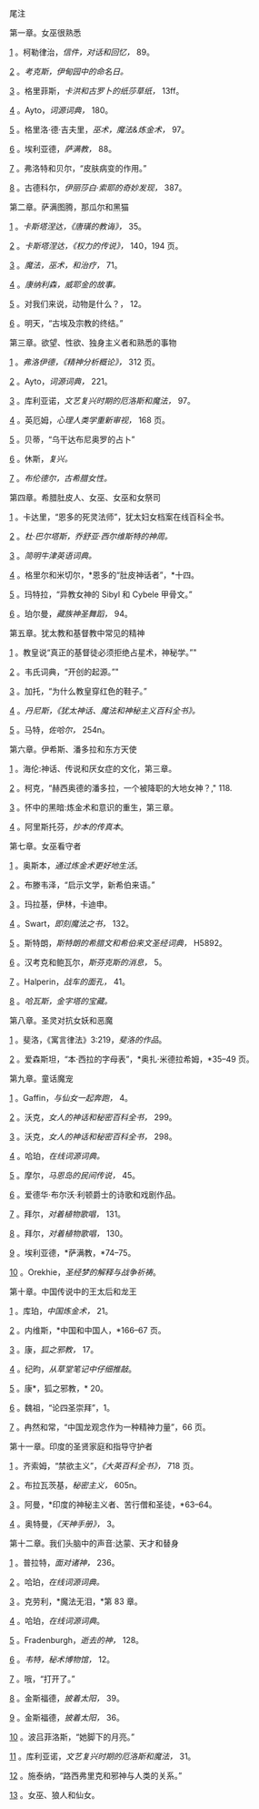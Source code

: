 

尾注

第一章。女巫很熟悉

[1](9781620558478_c01.xhtml#nr1) 。柯勒律治，*信件，对话和回忆，* 89。

[2](9781620558478_c01.xhtml#nr2) 。*考克斯，伊甸园中的命名日。*

[3](9781620558478_c01.xhtml#nr3) 。格里菲斯，*卡洪和古罗卜的纸莎草纸，* 13ff。

[4](9781620558478_c01.xhtml#nr4) 。Ayto，*词源词典，* 180。

[5](9781620558478_c01.xhtml#nr5) 。格里洛·德·吉夫里，*巫术，魔法&炼金术，* 97。

[6](9781620558478_c01.xhtml#nr6) 。埃利亚德，*萨满教，* 88。

[7](9781620558478_c01.xhtml#nr7) 。弗洛特和贝尔，“皮肤病变的作用。”

[8](9781620558478_c01.xhtml#nr8) 。古德科尔，*伊丽莎白·索耶的奇妙发现，* 387。

第二章。萨满图腾，那瓜尔和黑猫

[1](9781620558478_c02.xhtml#nr9) 。*卡斯塔涅达，《唐璜的教诲》，* 35。

[2](9781620558478_c02.xhtml#nr10) 。*卡斯塔涅达，《权力的传说》，* 140，194 页。

[3](9781620558478_c02.xhtml#nr11) 。*魔法，巫术，和治疗，* 71。

[4](9781620558478_c02.xhtml#nr12) 。*康纳利森，威耶金的故事。*

[5](9781620558478_c02.xhtml#nr13) 。对我们来说，动物是什么？， 12。

[6](9781620558478_c02.xhtml#nr14) 。明天，“古埃及宗教的终结。”

第三章。欲望、性欲、独身主义者和熟悉的事物

[1](9781620558478_c03.xhtml#nr15) 。*弗洛伊德，《精神分析概论》，* 312 页。

[2](9781620558478_c03.xhtml#nr16) 。Ayto，*词源词典，* 221。

[3](9781620558478_c03.xhtml#nr17) 。库利亚诺，*文艺复兴时期的厄洛斯和魔法，* 97。

[4](9781620558478_c03.xhtml#nr18) 。英厄姆，*心理人类学重新审视，* 168 页。

[5](9781620558478_c03.xhtml#nr19) 。贝蒂，“乌干达布尼奥罗的占卜”

[6](9781620558478_c03.xhtml#nr20) 。休斯，*复兴。*

[7](9781620558478_c03.xhtml#nr21) 。*布伦德尔，古希腊女性。*

第四章。希腊肚皮人、女巫、女巫和女祭司

[1](9781620558478_c04.xhtml#nr22) 。卡达里，“恩多的死灵法师”，犹太妇女档案在线百科全书。

[2](9781620558478_c04.xhtml#nr23) 。*杜·巴尔塔斯，乔舒亚·西尔维斯特的神周。*

[3](9781620558478_c04.xhtml#nr24) 。*简明牛津英语词典。*

[4](9781620558478_c04.xhtml#nr25) 。格里尔和米切尔，*恩多的“肚皮神话者”，*十四。

[5](9781620558478_c04.xhtml#nr26) 。玛特拉，“异教女神的 Sibyl 和 Cybele 甲骨文。”

[6](9781620558478_c04.xhtml#nr27) 。珀尔曼，*藏族神圣舞蹈，* 94。

第五章。犹太教和基督教中常见的精神

[1](9781620558478_c05.xhtml#nr28) 。教皇说“真正的基督徒必须拒绝占星术，神秘学。”"

[2](9781620558478_c05.xhtml#nr29) 。韦氏词典，“开创的起源。”"

[3](9781620558478_c05.xhtml#nr30) 。加托，“为什么教皇穿红色的鞋子。”

[4](9781620558478_c05.xhtml#nr31) 。*丹尼斯，《犹太神话、魔法和神秘主义百科全书》。*

[5](9781620558478_c05.xhtml#nr32) 。马特，*佐哈尔，* 254n。

第六章。伊希斯、潘多拉和东方天使

[1](9781620558478_c06.xhtml#nr33) 。海伦:神话、传说和厌女症的文化，第三章。

[2](9781620558478_c06.xhtml#nr34) 。柯克，“赫西奥德的潘多拉，一个被降职的大地女神？," 118.

[3](9781620558478_c06.xhtml#nr35) 。怀中的黑暗:炼金术和意识的重生，第三章。

[4](9781620558478_c06.xhtml#nr36) 。阿里斯托芬，*抄本的传真本*。

第七章。女巫看守者

[1](9781620558478_c07.xhtml#nr37) 。奥斯本，*通过炼金术更好地生活*。

[2](9781620558478_c07.xhtml#nr38) 。布滕韦泽，“启示文学，新希伯来语。”

[3](9781620558478_c07.xhtml#nr39) 。玛拉基，伊林，卡迪申。

[4](9781620558478_c07.xhtml#nr40) 。Swart，*即刻魔法之书，* 132。

[5](9781620558478_c07.xhtml#nr41) 。斯特朗，*斯特朗的希腊文和希伯来文圣经词典，* H5892。

[6](9781620558478_c07.xhtml#nr42) 。汉考克和鲍瓦尔，*斯芬克斯的消息，* 5。

[7](9781620558478_c07.xhtml#nr43) 。Halperin，*战车的面孔，* 41。

[8](9781620558478_c07.xhtml#nr44) 。*哈瓦斯，金字塔的宝藏。*

第八章。圣灵对抗女妖和恶魔

[1](9781620558478_c08.xhtml#nr45) 。斐洛，《寓言律法》3:219，*斐洛的作品*。

[2](9781620558478_c08.xhtml#nr46) 。爱森斯坦，“本·西拉的字母表”，*奥扎·米德拉希姆，*35–49 页。

第九章。童话魔宠

[1](9781620558478_c09.xhtml#nr47) 。Gaffin，*与仙女一起奔跑，* 4。

[2](9781620558478_c09.xhtml#nr48) 。沃克，*女人的神话和秘密百科全书，* 299。

[3](9781620558478_c09.xhtml#nr49) 。沃克，*女人的神话和秘密百科全书，* 298。

[4](9781620558478_c09.xhtml#nr50) 。哈珀，*在线词源词典。*

[5](9781620558478_c09.xhtml#nr51) 。摩尔，*马恩岛的民间传说，* 45。

[6](9781620558478_c09.xhtml#nr52) 。爱德华·布尔沃·利顿爵士的诗歌和戏剧作品。

[7](9781620558478_c09.xhtml#nr53) 。拜尔，*对着植物歌唱，* 131。

[8](9781620558478_c09.xhtml#nr54) 。拜尔，*对着植物歌唱，* 130。

[9](9781620558478_c09.xhtml#nr55) 。埃利亚德，*萨满教，*74–75。

[10](9781620558478_c09.xhtml#nr56) 。Orekhie，*圣经梦的解释与战争祈祷*。

第十章。中国传说中的王太后和龙王

[1](9781620558478_c10.xhtml#nr57) 。库珀，*中国炼金术，* 21。

[2](9781620558478_c10.xhtml#nr58) 。内维斯，*中国和中国人，*166–67 页。

[3](9781620558478_c10.xhtml#nr59) 。康，*狐之邪教，* 17。

[4](9781620558478_c10.xhtml#nr60) 。纪昀，*从草堂笔记中仔细推敲*。

[5](9781620558478_c10.xhtml#nr61) 。康*，狐之邪教，* 20。

[6](9781620558478_c10.xhtml#nr62) 。魏祖，“论四圣崇拜”，1。

[7](9781620558478_c10.xhtml#nr63) 。冉然和常，“中国龙观念作为一种精神力量”，66 页。

第十一章。印度的圣贤家庭和指导守护者

[1](9781620558478_c11.xhtml#nr64) 。齐索姆，“禁欲主义”，*《大英百科全书》，* 718 页。

[2](9781620558478_c11.xhtml#nr65) 。布拉瓦茨基，*秘密主义，* 605n。

[3](9781620558478_c11.xhtml#nr66) 。阿曼，*印度的神秘主义者、苦行僧和圣徒，*63–64。

[4](9781620558478_c11.xhtml#nr67) 。奥特曼，*《天神手册》，* 3。

第十二章。我们头脑中的声音:达蒙、天才和替身

[1](9781620558478_c12.xhtml#nr68) 。普拉特，*面对诸神，* 236。

[2](9781620558478_c12.xhtml#nr69) 。哈珀，*在线词源词典。*

[3](9781620558478_c12.xhtml#nr70) 。克劳利，*魔法无泪，*第 83 章。

[4](9781620558478_c12.xhtml#nr71) 。哈珀，*在线词源词典*。

[5](9781620558478_c12.xhtml#nr72) 。Fradenburgh，*逝去的神，* 128。

[6](9781620558478_c12.xhtml#nr73) 。*韦特，秘术博物馆，* 12。

[7](9781620558478_c12.xhtml#nr74) 。哦，“打开了。”

[8](9781620558478_c12.xhtml#nr75) 。金斯福德，*披着太阳，* 39。

[9](9781620558478_c12.xhtml#nr76) 。金斯福德，*披着太阳，* 36。

[10](9781620558478_c12.xhtml#nr77) 。波吕菲洛斯，“她脚下的月亮。”

[11](9781620558478_c12.xhtml#nr78) 。库利亚诺，*文艺复兴时期的厄洛斯和魔法，* 31。

[12](9781620558478_c12.xhtml#nr79) 。施泰纳，“路西弗里克和邪神与人类的关系。”

[13](9781620558478_c12.xhtml#nr80) 。女巫、狼人和仙女。